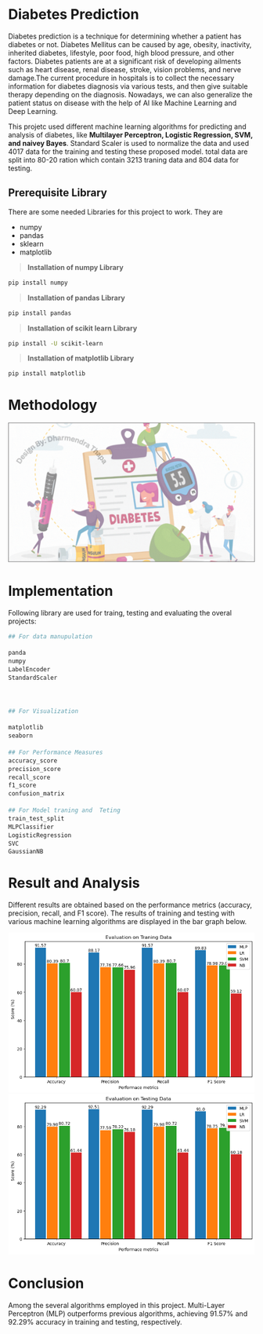 # Diabetes Prediction

Diabetes prediction is a technique for determining whether a patient has diabetes or not. Diabetes Mellitus can be caused by age, obesity, inactivity, inherited diabetes, lifestyle, poor food, high blood pressure, and other factors. Diabetes patients are at a significant risk of developing ailments such as heart disease, renal disease, stroke, vision problems, and nerve damage.The current procedure in hospitals is to collect the necessary information for diabetes diagnosis via various tests, and then give suitable therapy depending on the diagnosis. Nowadays, we can also generalize the patient status on disease with the help of AI like Machine Learning and Deep Learning. 

This projetc used different machine learning algorithms for predicting and analysis of diabetes, like **Multilayer Perceptron, Logistic Regression, SVM, and naivey Bayes**. Standard Scaler is used to normalize the data and used 4017 data for the training and testing these proposed model. total data are split into 80-20 ration which contain 3213 traning data and 804 data for testing.


## Prerequisite Library

There are some needed Libraries for this project to work. They are 

- numpy
- pandas
- sklearn
- matplotlib

> **Installation of numpy Library**
```bash
pip install numpy
```
> **Installation of pandas Library**
```bash
pip install pandas

```
> **Installation of scikit learn Library**
```bash
pip install -U scikit-learn
```
> **Installation of matplotlib Library**
```bash
pip install matplotlib
```
# Methodology

![Diabetes Predction System](./img/Diabetes.gif)

# Implementation
Following library are used for traing, testing and evaluating the overal projects:

```bash
## For data manupulation

panda
numpy
LabelEncoder 
StandardScaler 



## For Visualization

matplotlib
seaborn

## For Performance Measures
accuracy_score 
precision_score  
recall_score  
f1_score 
confusion_matrix 

## For Model traning and  Teting
train_test_split 
MLPClassifier
LogisticRegression
SVC
GaussianNB

```

# Result and Analysis
Different results are obtained based on the performance metrics (accuracy, precision, recall, and F1 score).  The results of training and testing with various machine learning algorithms are displayed in the bar graph below.

![Evaluation on Traning Data](./img/image.png)
![Evaluation on Traning Data](./img/image-1.png)

# Conclusion 
Among the several algorithms employed in this project.  Multi-Layer Perceptron (MLP) outperforms previous algorithms, achieving 91.57% and 92.29% accuracy in training and testing, respectively.


